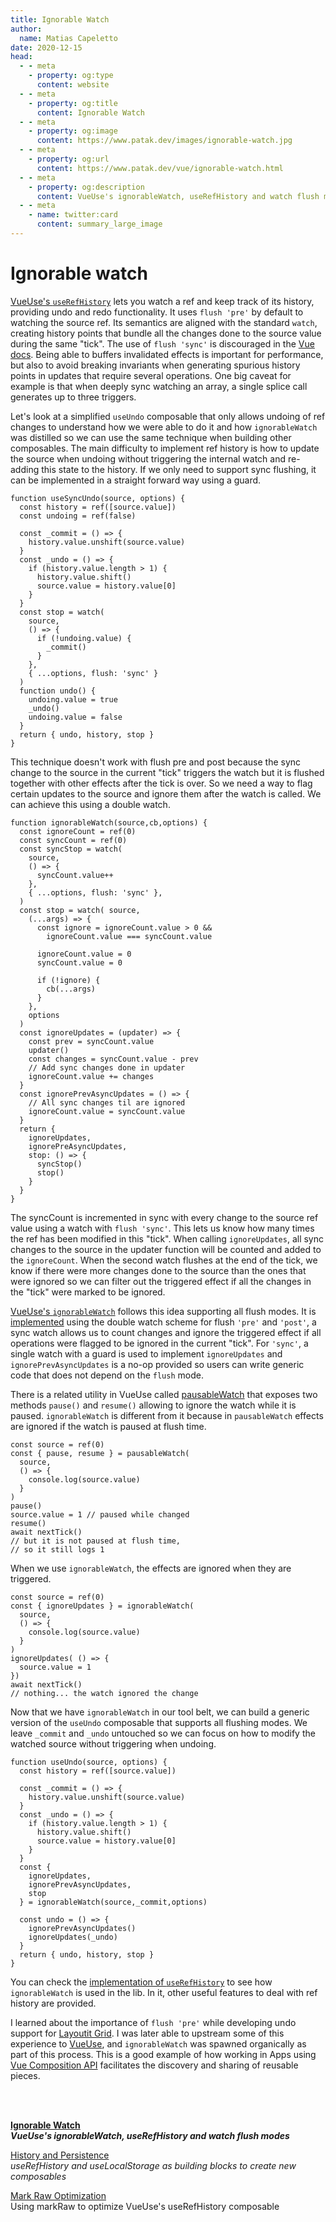 ```yaml
---
title: Ignorable Watch
author:
  name: Matias Capeletto
date: 2020-12-15
head:
  - - meta
    - property: og:type
      content: website
  - - meta
    - property: og:title
      content: Ignorable Watch
  - - meta
    - property: og:image
      content: https://www.patak.dev/images/ignorable-watch.jpg
  - - meta
    - property: og:url
      content: https://www.patak.dev/vue/ignorable-watch.html
  - - meta
    - property: og:description
      content: VueUse's ignorableWatch, useRefHistory and watch flush modes
  - - meta
    - name: twitter:card
      content: summary_large_image
---
```


<BlogCover src="/images/ignorable-watch.jpg" />

# Ignorable watch

[VueUse's `useRefHistory`](https://vueuse.org/core/useRefHistory/) lets you watch a ref and keep track of its history, providing undo and redo functionality. It uses `flush 'pre'` by default to watching the source ref. Its semantics are aligned with the standard `watch`, creating history points that bundle all the changes done to the source value during the same "tick". The use of `flush 'sync'` is discouraged in the [Vue docs](https://v3.vuejs.org/guide/reactivity-computed-watchers.html#effect-flush-timing). Being able to buffers invalidated effects is important for performance, but also to avoid breaking invariants when generating spurious history points in updates that require several operations. One big caveat for example is that when deeply sync watching an array, a single splice call generates up to three triggers.

Let's look at a simplified `useUndo` composable that only allows undoing of ref changes to understand how we were able to do it and how `ignorableWatch` was distilled so we can use the same technique when building other composables. The main difficulty to implement ref history is how to update the source when undoing without triggering the internal watch and re-adding this state to the history. If we only need to support sync flushing, it can be implemented in a straight forward way using a guard.

```js{3,17,21,24,26}
function useSyncUndo(source, options) {
  const history = ref([source.value])
  const undoing = ref(false)
  
  const _commit = () => {                    
    history.value.unshift(source.value)      
  }                                       
  const _undo = () => {
    if (history.value.length > 1) {          
      history.value.shift()                  
      source.value = history.value[0]
    }
  }
  const stop = watch(                        
    source,
    () => {
      if (!undoing.value) {
        _commit()
      }
    },            
    { ...options, flush: 'sync' }
  )
  function undo() {
    undoing.value = true
    _undo()
    undoing.value = false
  }
  return { undo, history, stop }
}
```

This technique doesn't work with flush pre and post because the sync change to the source in the current "tick" triggers the watch but it is flushed together with other effects after the tick is over. So we need a way to flag certain updates to the source and ignore them after the watch is called. We can achieve this using a double watch. 

```js{2,3,7,9,13,14,16,17,19,26,28-30,33,34}
function ignorableWatch(source,cb,options) {
  const ignoreCount = ref(0)
  const syncCount = ref(0)
  const syncStop = watch(
    source,
    () => {
      syncCount.value++
    },
    { ...options, flush: 'sync' },
  )
  const stop = watch( source,
    (...args) => {
      const ignore = ignoreCount.value > 0 && 
        ignoreCount.value === syncCount.value

      ignoreCount.value = 0
      syncCount.value = 0

      if (!ignore) {
        cb(...args)
      }
    }, 
    options 
  )
  const ignoreUpdates = (updater) => {
    const prev = syncCount.value
    updater()
    const changes = syncCount.value - prev
    // Add sync changes done in updater
    ignoreCount.value += changes
  }
  const ignorePrevAsyncUpdates = () => {
    // All sync changes til are ignored
    ignoreCount.value = syncCount.value
  }
  return { 
    ignoreUpdates,
    ignorePreAsyncUpdates,
    stop: () => {
      syncStop()
      stop()
    }
  }
}
```
The syncCount is incremented in sync with every change to the source ref value using a watch with `flush 'sync'`. This lets us know how many times the ref has been modified in this "tick". When calling `ignoreUpdates`, all sync changes to the source in the updater function will be counted and added to the `ignoreCount`. When the second watch flushes at the end of the tick, we know if there were more changes done to the source than the ones that were ignored so we can filter out the triggered effect if all the changes in the "tick" were marked to be ignored.

[VueUse's `ignorableWatch`](https://vueuse.org/shared/watchignorable/) follows this idea supporting all flush modes. It is [implemented](https://github.com/vueuse/vueuse/blob/main/packages/shared/watchIgnorable/index.ts) using the double watch scheme for flush `'pre'` and `'post'`, a sync watch allows us to count changes and ignore the triggered effect if all operations were flagged to be ignored in the current "tick". For `'sync'`, a single watch with a guard is used to implement `ignoreUpdates` and `ignorePrevAsyncUpdates` is a no-op provided so users can write generic code that does not depend on the `flush` mode.

There is a related utility in VueUse called [pausableWatch](https://vueuse.org/shared/watchPausable/) that exposes two methods `pause()` and `resume()` allowing to ignore the watch while it is paused. `ignorableWatch` is different from it because in `pausableWatch` effects are ignored if the watch is paused at flush time.

```js{2,5,8-10,12-13}
const source = ref(0)
const { pause, resume } = pausableWatch(
  source, 
  () => {
    console.log(source.value)
  }
)
pause()
source.value = 1 // paused while changed
resume()
await nextTick() 
// but it is not paused at flush time, 
// so it still logs 1
```

When we use `ignorableWatch`, the effects are ignored when they are triggered.

```js{2,5,8-10,12}
const source = ref(0)
const { ignoreUpdates } = ignorableWatch(
  source, 
  () => {
    console.log(source.value)
  }
)
ignoreUpdates( () => {
  source.value = 1
})
await nextTick() 
// nothing... the watch ignored the change
```

Now that we have `ignorableWatch` in our tool belt, we can build a generic version of the `useUndo` composable that supports all flushing modes. We leave `_commit` and `_undo` untouched so we can focus on how to modify the watched source without triggering when undoing.

```js{17,20-21}
function useUndo(source, options) {
  const history = ref([source.value])
  
  const _commit = () => {
    history.value.unshift(source.value)
  }
  const _undo = () => {
    if (history.value.length > 1) {
      history.value.shift()
      source.value = history.value[0]
    }
  }
  const {
    ignoreUpdates,
    ignorePrevAsyncUpdates,
    stop
  } = ignorableWatch(source,_commit,options)

  const undo = () => {
    ignorePrevAsyncUpdates()
    ignoreUpdates(_undo)
  }
  return { undo, history, stop }
}
```

You can check the [implementation of `useRefHistory`](https://github.com/vueuse/vueuse/blob/main/packages/core/useRefHistory/index.ts) to see how `ignorableWatch` is used in the lib. In it, other useful features to deal with ref history are provided.

I learned about the importance of `flush 'pre'` while developing undo support for [Layoutit Grid](https://github.com/Leniolabs/layoutit-grid). I was later able to upstream some of this experience to [VueUse](https://github.com/antfu/vueuse), and `ignorableWatch` was spawned organically as part of this process. This is a good example of how working in Apps using [Vue Composition API](https://v3.vuejs.org/guide/composition-api-introduction.html) facilitates the discovery and sharing of reusable pieces.

<br><br>

[**Ignorable Watch**](./ignorable-watch.md)
<br>***VueUse's ignorableWatch, useRefHistory and watch flush modes***

[History and Persistence](./history-and-persistence.md)
<br>*useRefHistory and useLocalStorage as building blocks to create new composables*

[Mark Raw Optimization](./mark-raw-optimization.md)
<br>Using markRaw to optimize VueUse's useRefHistory composable